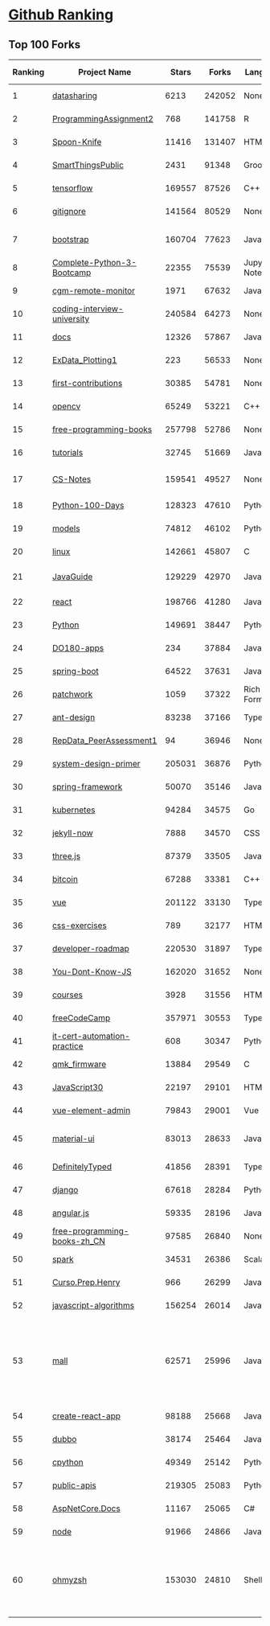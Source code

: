 [Github Ranking](../README.md)
==========

## Top 100 Forks

| Ranking | Project Name | Stars | Forks | Language | Open Issues | Description | Last Commit |
| ------- | ------------ | ----- | ----- | -------- | ----------- | ----------- | ----------- |
| 1 | [datasharing](https://github.com/jtleek/datasharing) | 6213 | 242052 | None | 296 | The Leek group guide to data sharing  | 2022-11-06T11:09:19Z |
| 2 | [ProgrammingAssignment2](https://github.com/rdpeng/ProgrammingAssignment2) | 768 | 141758 | R | 188 | Repository for Programming Assignment 2 for R Programming on Coursera | 2022-12-07T18:57:37Z |
| 3 | [Spoon-Knife](https://github.com/octocat/Spoon-Knife) | 11416 | 131407 | HTML | 1606 | This repo is for demonstration purposes only. | 2022-12-08T02:28:17Z |
| 4 | [SmartThingsPublic](https://github.com/SmartThingsCommunity/SmartThingsPublic) | 2431 | 91348 | Groovy | 59 | SmartThings open-source DeviceType Handlers and SmartApps code | 2022-12-01T07:35:47Z |
| 5 | [tensorflow](https://github.com/tensorflow/tensorflow) | 169557 | 87526 | C++ | 2081 | An Open Source Machine Learning Framework for Everyone | 2022-12-08T02:58:51Z |
| 6 | [gitignore](https://github.com/github/gitignore) | 141564 | 80529 | None | 0 | A collection of useful .gitignore templates | 2022-12-06T14:54:24Z |
| 7 | [bootstrap](https://github.com/twbs/bootstrap) | 160704 | 77623 | JavaScript | 256 | The most popular HTML, CSS, and JavaScript framework for developing responsive, mobile first projects on the web. | 2022-12-07T21:35:22Z |
| 8 | [Complete-Python-3-Bootcamp](https://github.com/Pierian-Data/Complete-Python-3-Bootcamp) | 22355 | 75539 | Jupyter Notebook | 92 | Course Files for Complete Python 3 Bootcamp Course on Udemy | 2022-11-23T12:11:04Z |
| 9 | [cgm-remote-monitor](https://github.com/nightscout/cgm-remote-monitor) | 1971 | 67632 | JavaScript | 139 | nightscout web monitor | 2022-12-07T00:12:42Z |
| 10 | [coding-interview-university](https://github.com/jwasham/coding-interview-university) | 240584 | 64273 | None | 39 | A complete computer science study plan to become a software engineer. | 2022-12-05T18:46:39Z |
| 11 | [docs](https://github.com/github/docs) | 12326 | 57867 | JavaScript | 86 | The open-source repo for docs.github.com | 2022-12-08T02:59:11Z |
| 12 | [ExData_Plotting1](https://github.com/rdpeng/ExData_Plotting1) | 223 | 56533 | None | 76 | Plotting Assignment 1 for Exploratory Data Analysis | 2022-11-02T16:40:14Z |
| 13 | [first-contributions](https://github.com/firstcontributions/first-contributions) | 30385 | 54781 | None | 10 | 🚀✨ Help beginners to contribute to open source projects | 2022-12-08T01:04:37Z |
| 14 | [opencv](https://github.com/opencv/opencv) | 65249 | 53221 | C++ | 2277 | Open Source Computer Vision Library | 2022-12-07T23:59:34Z |
| 15 | [free-programming-books](https://github.com/EbookFoundation/free-programming-books) | 257798 | 52786 | None | 36 | :books: Freely available programming books | 2022-12-06T20:25:43Z |
| 16 | [tutorials](https://github.com/eugenp/tutorials) | 32745 | 51669 | Java | 26 | Just Announced - "Learn Spring Security OAuth":  | 2022-12-08T02:59:35Z |
| 17 | [CS-Notes](https://github.com/CyC2018/CS-Notes) | 159541 | 49527 | None | 116 | :books: 技术面试必备基础知识、Leetcode、计算机操作系统、计算机网络、系统设计 | 2022-11-16T01:48:28Z |
| 18 | [Python-100-Days](https://github.com/jackfrued/Python-100-Days) | 128323 | 47610 | Python | 491 | Python - 100天从新手到大师 | 2022-11-20T06:22:52Z |
| 19 | [models](https://github.com/tensorflow/models) | 74812 | 46102 | Python | 1077 | Models and examples built with TensorFlow | 2022-12-08T02:56:01Z |
| 20 | [linux](https://github.com/torvalds/linux) | 142661 | 45807 | C | 0 | Linux kernel source tree | 2022-12-07T20:40:06Z |
| 21 | [JavaGuide](https://github.com/Snailclimb/JavaGuide) | 129229 | 42970 | Java | 64 | 「Java学习+面试指南」一份涵盖大部分 Java 程序员所需要掌握的核心知识。准备 Java 面试，首选 JavaGuide！ | 2022-12-06T03:01:35Z |
| 22 | [react](https://github.com/facebook/react) | 198766 | 41280 | JavaScript | 872 | A declarative, efficient, and flexible JavaScript library for building user interfaces. | 2022-12-08T02:29:30Z |
| 23 | [Python](https://github.com/TheAlgorithms/Python) | 149691 | 38447 | Python | 6 | All Algorithms implemented in Python | 2022-12-08T01:43:06Z |
| 24 | [DO180-apps](https://github.com/RedHatTraining/DO180-apps) | 234 | 37884 | JavaScript | 0 | DO180 Repository for Sample Applications | 2022-12-04T15:05:56Z |
| 25 | [spring-boot](https://github.com/spring-projects/spring-boot) | 64522 | 37631 | Java | 538 | Spring Boot | 2022-12-07T17:01:18Z |
| 26 | [patchwork](https://github.com/jlord/patchwork) | 1059 | 37322 | Rich Text Format | 22 | All the Git-it Workshop completers!  | 2022-12-08T01:41:12Z |
| 27 | [ant-design](https://github.com/ant-design/ant-design) | 83238 | 37166 | TypeScript | 887 | An enterprise-class UI design language and React UI library | 2022-12-08T02:55:37Z |
| 28 | [RepData_PeerAssessment1](https://github.com/rdpeng/RepData_PeerAssessment1) | 94 | 36946 | None | 6 | Peer Assessment 1 for Reproducible Research | 2022-08-25T17:01:55Z |
| 29 | [system-design-primer](https://github.com/donnemartin/system-design-primer) | 205031 | 36876 | Python | 166 | Learn how to design large-scale systems. Prep for the system design interview.  Includes Anki flashcards. | 2022-11-20T11:29:30Z |
| 30 | [spring-framework](https://github.com/spring-projects/spring-framework) | 50070 | 35146 | Java | 1266 | Spring Framework | 2022-12-07T22:16:26Z |
| 31 | [kubernetes](https://github.com/kubernetes/kubernetes) | 94284 | 34575 | Go | 1627 | Production-Grade Container Scheduling and Management | 2022-12-08T02:53:02Z |
| 32 | [jekyll-now](https://github.com/barryclark/jekyll-now) | 7888 | 34570 | CSS | 143 | Build a Jekyll blog in minutes, without touching the command line. | 2022-12-08T02:43:11Z |
| 33 | [three.js](https://github.com/mrdoob/three.js) | 87379 | 33505 | JavaScript | 357 | JavaScript 3D Library. | 2022-12-07T21:17:33Z |
| 34 | [bitcoin](https://github.com/bitcoin/bitcoin) | 67288 | 33381 | C++ | 426 | Bitcoin Core integration/staging tree | 2022-12-08T01:55:27Z |
| 35 | [vue](https://github.com/vuejs/vue) | 201122 | 33130 | TypeScript | 342 | 🖖 Vue.js is a progressive, incrementally-adoptable JavaScript framework for building UI on the web. | 2022-12-07T15:26:04Z |
| 36 | [css-exercises](https://github.com/TheOdinProject/css-exercises) | 789 | 32177 | HTML | 9 | None | 2022-12-07T18:26:00Z |
| 37 | [developer-roadmap](https://github.com/kamranahmedse/developer-roadmap) | 220530 | 31897 | TypeScript | 183 | Interactive roadmaps, guides and other educational content to help developers grow in their careers. | 2022-12-07T19:28:25Z |
| 38 | [You-Dont-Know-JS](https://github.com/getify/You-Dont-Know-JS) | 162020 | 31652 | None | 81 | A book series on JavaScript. @YDKJS on twitter. | 2022-10-25T19:54:03Z |
| 39 | [courses](https://github.com/DataScienceSpecialization/courses) | 3928 | 31556 | HTML | 26 | Course materials for the Data Science Specialization: https://www.coursera.org/specialization/jhudatascience/1 | 2021-03-30T06:51:57Z |
| 40 | [freeCodeCamp](https://github.com/freeCodeCamp/freeCodeCamp) | 357971 | 30553 | TypeScript | 137 | freeCodeCamp.org's open-source codebase and curriculum. Learn to code for free. | 2022-12-08T02:42:30Z |
| 41 | [it-cert-automation-practice](https://github.com/google/it-cert-automation-practice) | 608 | 30347 | Python | 56 | Google IT Automation with Python Professional Certificate - Practice files | 2022-12-08T02:10:02Z |
| 42 | [qmk_firmware](https://github.com/qmk/qmk_firmware) | 13884 | 29549 | C | 264 | Open-source keyboard firmware for Atmel AVR and Arm USB families | 2022-12-08T01:32:14Z |
| 43 | [JavaScript30](https://github.com/wesbos/JavaScript30) | 22197 | 29101 | HTML | 0 | 30 Day Vanilla JS Challenge | 2022-12-05T08:07:58Z |
| 44 | [vue-element-admin](https://github.com/PanJiaChen/vue-element-admin) | 79843 | 29001 | Vue | 1164 | :tada: A magical vue admin                                                                https://panjiachen.github.io/vue-element-admin | 2022-11-14T08:03:51Z |
| 45 | [material-ui](https://github.com/mui/material-ui) | 83013 | 28633 | JavaScript | 1106 | MUI Core: Ready-to-use foundational React components, free forever. It includes Material UI, which implements Google's Material Design. | 2022-12-07T22:02:30Z |
| 46 | [DefinitelyTyped](https://github.com/DefinitelyTyped/DefinitelyTyped) | 41856 | 28391 | TypeScript | 649 | The repository for high quality TypeScript type definitions. | 2022-12-08T02:37:54Z |
| 47 | [django](https://github.com/django/django) | 67618 | 28284 | Python | 0 | The Web framework for perfectionists with deadlines. | 2022-12-07T18:23:50Z |
| 48 | [angular.js](https://github.com/angular/angular.js) | 59335 | 28196 | JavaScript | 391 | AngularJS - HTML enhanced for web apps! | 2022-04-12T15:57:22Z |
| 49 | [free-programming-books-zh_CN](https://github.com/justjavac/free-programming-books-zh_CN) | 97585 | 26840 | None | 0 | :books: 免费的计算机编程类中文书籍，欢迎投稿 | 2022-12-05T08:12:22Z |
| 50 | [spark](https://github.com/apache/spark) | 34531 | 26386 | Scala | 0 | Apache Spark - A unified analytics engine for large-scale data processing | 2022-12-08T02:31:22Z |
| 51 | [Curso.Prep.Henry](https://github.com/atralice/Curso.Prep.Henry) | 966 | 26299 | JavaScript | 0 | Curso de Preparación para Ingresar a Henry. | 2022-12-07T16:54:00Z |
| 52 | [javascript-algorithms](https://github.com/trekhleb/javascript-algorithms) | 156254 | 26014 | JavaScript | 106 | 📝 Algorithms and data structures implemented in JavaScript with explanations and links to further readings | 2022-12-07T23:11:38Z |
| 53 | [mall](https://github.com/macrozheng/mall) | 62571 | 25996 | Java | 28 | mall项目是一套电商系统，包括前台商城系统及后台管理系统，基于SpringBoot+MyBatis实现，采用Docker容器化部署。 前台商城系统包含首页门户、商品推荐、商品搜索、商品展示、购物车、订单流程、会员中心、客户服务、帮助中心等模块。 后台管理系统包含商品管理、订单管理、会员管理、促销管理、运营管理、内容管理、统计报表、财务管理、权限管理、设置等模块。 | 2022-12-07T09:07:06Z |
| 54 | [create-react-app](https://github.com/facebook/create-react-app) | 98188 | 25668 | JavaScript | 1478 | Set up a modern web app by running one command. | 2022-12-06T17:11:21Z |
| 55 | [dubbo](https://github.com/apache/dubbo) | 38174 | 25464 | Java | 510 | Apache Dubbo is a high-performance, java based, open source RPC framework. | 2022-12-08T02:03:57Z |
| 56 | [cpython](https://github.com/python/cpython) | 49349 | 25142 | Python | 6649 | The Python programming language | 2022-12-08T02:24:52Z |
| 57 | [public-apis](https://github.com/public-apis/public-apis) | 219305 | 25083 | Python | 10 | A collective list of free APIs | 2022-12-07T23:42:30Z |
| 58 | [AspNetCore.Docs](https://github.com/dotnet/AspNetCore.Docs) | 11167 | 25065 | C# | 485 | Documentation for ASP.NET Core | 2022-12-08T01:18:33Z |
| 59 | [node](https://github.com/nodejs/node) | 91966 | 24866 | JavaScript | 1305 | Node.js JavaScript runtime :sparkles::turtle::rocket::sparkles: | 2022-12-08T00:00:45Z |
| 60 | [ohmyzsh](https://github.com/ohmyzsh/ohmyzsh) | 153030 | 24810 | Shell | 243 | 🙃   A delightful community-driven (with 2,000+ contributors) framework for managing your zsh configuration. Includes 300+ optional plugins (rails, git, macOS, hub, docker, homebrew, node, php, python, etc), 140+ themes to spice up your morning, and an auto-update tool so that makes it easy to keep up with the latest updates from the community. | 2022-12-07T21:24:59Z |

